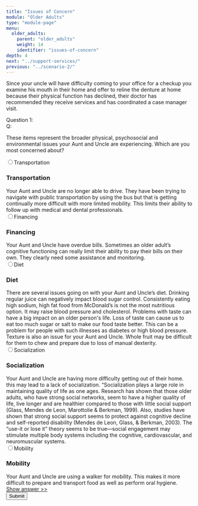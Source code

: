 ```yaml
---
title: "Issues of Concern"
module: "Older Adults"
type: "module-page"
menu:
  older_adults:
    parent: "older_adults"
    weight: 14
    identifier: "issues-of-concern"
depth: 4
next: "../support-services/"
previous: "../scenario-2/"
---
```

<form method="post" action="."><div class="pageblock"><p>Since your uncle will have difficulty coming to your office for a checkup you examine his mouth in their home and offer to reline the denture at home because their physical function has declined, their doctor has recommended they receive services and has coordinated a case manager visit.</p>
</div><div class="pageblock response-prioritized"><div class="cases"><div class="casetitle">Question 1:</div><div class="casecontent"><div class="casequestion"><div class="casequestion-text clearfix"><div class="q-mod5">Q:</div><div class="question-text"><p>These items represent the broader physical, psychosocial and environmental issues your Aunt and Uncle are experiencing.  Which are you most concerned about?</p></div></div><div class="selection-list"><label class="selection"><input name="question150" type="radio" value="concern_1"/>Transportation
            </label><div class="selection-block hidden"><h3>Transportation</h3>
                Your Aunt and Uncle are no longer able to drive.  They have been trying to navigate with public transportation by using the bus but that is getting continually more difficult with more limited mobility.   This limits their ability to follow up with medical and dental professionals. 
            </div><label class="selection"><input name="question150" type="radio" value="concern_2"/>Financing
            </label><div class="selection-block hidden"><h3>Financing</h3>
                Your Aunt and Uncle have overdue bills.  Sometimes an older adult’s cognitive functioning can really limit their ability to pay their bills on their own.  They clearly need some assistance and monitoring.
            </div><label class="selection"><input name="question150" type="radio" value="concern_3"/>Diet
            </label><div class="selection-block hidden"><h3>Diet</h3>
                There are several issues going on with your Aunt and Uncle’s diet.  Drinking regular juice can negatively impact blood sugar control.  Consistently eating high sodium, high fat food from McDonald’s is not the most nutritious option.  It may raise blood pressure and cholesterol.  Problems with taste can have a big impact on an older person's life.  Loss of taste can cause us to eat too much sugar or salt to make our food taste better. This can be a problem for people with such illnesses as diabetes or high blood pressure. Texture is also an issue for your Aunt and Uncle.  Whole fruit may be difficult for them to chew and prepare due to loss of manual dexterity.
            </div><label class="selection"><input name="question150" type="radio" value="concern_4"/>Socialization
            </label><div class="selection-block hidden"><h3>Socialization</h3>
                Your Aunt and Uncle are having more difficulty getting out of their home.  
this may lead to a lack of socialization.  “Socialization plays a large role in maintaining quality of life as one ages. Research has shown that those older adults, who have strong social networks, seem to have a higher quality of life, live longer and are healthier compared to those with little social support (Glass, Mendes de Leon, Marottolie & Berkman, 1999). Also, studies have shown that strong social support seems to protect against cognitive decline and self-reported disability (Mendes de Leon, Glass, & Berkman, 2003). The “use-it or lose it” theory seems to be true—social engagement may stimulate multiple body systems including the cognitive, cardiovascular, and neuromuscular systems.
            </div><label class="selection"><input name="question150" type="radio" value="concern_5"/>Mobility
            </label><div class="selection-block hidden"><h3>Mobility</h3>
                Your Aunt and Uncle are using a walker for mobility.  This makes it more difficult to prepare and transport food as well as perform oral hygiene.
            </div></div></div><div class="casesanswerdisplay"><a class="moretoggle" href="#q150">Show answer >></a><div class="toggleable" id="q150" style="display: none"><p><i>The correct answer is A:</i></p><div class="casequestionexplanation"></div></div></div></div></div>

</div><div class="submit-container"><input class="btn btn-info btn-submit-section" type="submit" value="Submit" /></div></form>